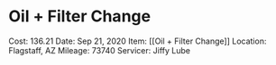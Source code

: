 # Oil + Filter Change

Cost: 136.21
Date: Sep 21, 2020
Item: [[Oil + Filter Change]]
Location: Flagstaff, AZ
Mileage: 73740
Servicer: Jiffy Lube